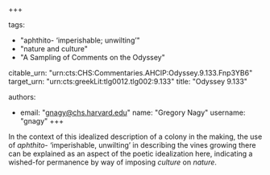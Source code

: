 +++

tags:
- "aphthito- ‘imperishable; unwilting’"
- "nature and culture"
- "A Sampling of Comments on the Odyssey"

citable_urn: "urn:cts:CHS:Commentaries.AHCIP:Odyssey.9.133.Fnp3YB6"
target_urn: "urn:cts:greekLit:tlg0012.tlg002:9.133"
title: "Odyssey 9.133"

authors:
- email: "gnagy@chs.harvard.edu"
  name: "Gregory Nagy"
  username: "gnagy"
+++

<p>In the context of this idealized description of a colony in the making, the use of <em>aphthito</em>- ‘imperishable, unwilting’ in describing the vines growing there can be explained as an aspect of the poetic idealization here, indicating a wished-for permanence by way of imposing <em>culture</em> on <em>nature</em>. </p>
